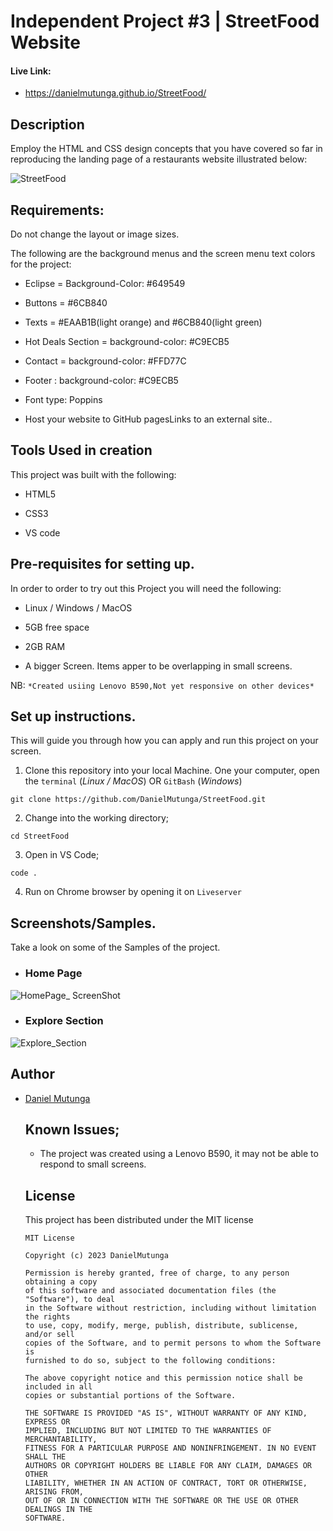 # Independent Project #3 | StreetFood Website

#### Live Link:
- https://danielmutunga.github.io/StreetFood/

## Description

Employ the HTML and CSS design concepts that you have covered so far in reproducing the landing page of a restaurants website illustrated below:

![StreetFood](https://github.com/DanielMutunga/StreetFood/assets/122822041/4364484f-8be4-4b69-96fd-354a2bd25f5d)

## Requirements:
Do not change the layout or image sizes.

The following are the background menus and the screen menu text colors for the project:

- Eclipse =  Background-Color: #649549

- Buttons = #6CB840

- Texts = #EAAB1B(light orange)  and  #6CB840(light green)

- Hot Deals Section = background-color: #C9ECB5

- Contact = background-color: #FFD77C

- Footer : background-color: #C9ECB5

- Font type: Poppins

- Host your website to  GitHub pagesLinks to an external site..

## Tools Used in creation

This project was built with the following:

- HTML5

- CSS3

- VS code 

## Pre-requisites for setting up.

In order to order to try out this Project you will need the following:

- Linux / Windows / MacOS

- 5GB free space

- 2GB RAM

- A bigger Screen. Items apper to be overlapping in small screens.

NB: `*Created usiing Lenovo B590,Not yet responsive on other devices*`

## Set up instructions.

This will guide you through how you can apply and run this project on your screen.

1. Clone this repository into your local Machine. One your computer, open the `terminal` (*Linux / MacOS*) OR `GitBash` (*Windows*)

```
git clone https://github.com/DanielMutunga/StreetFood.git
```
2. Change into the working directory;

```
cd StreetFood
```
3. Open in VS Code;
```
code .
```
4. Run on Chrome browser by opening it on `Liveserver`

## Screenshots/Samples.

Take a look on some of the Samples of the project.
  - ### Home Page
![HomePage_ ScreenShot](https://github.com/DanielMutunga/StreetFood/assets/122822041/b53d11f8-9c93-4651-b6c1-8bf043d30f76)

  - ### Explore Section
![Explore_Section](https://github.com/DanielMutunga/StreetFood/assets/122822041/56c5f99e-d504-4e49-9e40-8d7a3ecaf360)

## Author

- [Daniel Mutunga](https://github.com/DanielMutunga)

  ## Known Issues;

  - The project was created using a Lenovo B590, it may not be able to respond to small screens.
 
  ## License

  This project has been distributed under the MIT license

  ```
  MIT License

  Copyright (c) 2023 DanielMutunga

  Permission is hereby granted, free of charge, to any person obtaining a copy
  of this software and associated documentation files (the "Software"), to deal
  in the Software without restriction, including without limitation the rights
  to use, copy, modify, merge, publish, distribute, sublicense, and/or sell
  copies of the Software, and to permit persons to whom the Software is
  furnished to do so, subject to the following conditions:

  The above copyright notice and this permission notice shall be included in all
  copies or substantial portions of the Software.

  THE SOFTWARE IS PROVIDED "AS IS", WITHOUT WARRANTY OF ANY KIND, EXPRESS OR
  IMPLIED, INCLUDING BUT NOT LIMITED TO THE WARRANTIES OF MERCHANTABILITY,
  FITNESS FOR A PARTICULAR PURPOSE AND NONINFRINGEMENT. IN NO EVENT SHALL THE
  AUTHORS OR COPYRIGHT HOLDERS BE LIABLE FOR ANY CLAIM, DAMAGES OR OTHER
  LIABILITY, WHETHER IN AN ACTION OF CONTRACT, TORT OR OTHERWISE, ARISING FROM,
  OUT OF OR IN CONNECTION WITH THE SOFTWARE OR THE USE OR OTHER DEALINGS IN THE
  SOFTWARE.
  ```

